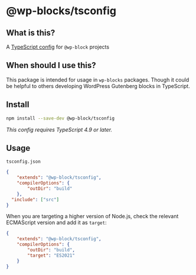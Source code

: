 # @wp-blocks/tsconfig

## What is this?

A [TypeScript config](https://www.typescriptlang.org/docs/handbook/tsconfig-json.html) for `@wp-block` projects

## When should I use this?

This package is intended for usage in `wp-blocks` packages. Though it could be helpful to others developing WordPress Gutenberg blocks in TypeScript.

## Install

```sh
npm install --save-dev @wp-block/tsconfig
```

*This config requires TypeScript 4.9 or later.*

## Usage

`tsconfig.json`

```json
{
	"extends": "@wp-block/tsconfig",
	"compilerOptions": {
		"outDir": "build"
	},
  "include": ["src"]
}
```

When you are targeting a higher version of Node.js, check the relevant ECMAScript version and add it as `target`:

```json
{
	"extends": "@wp-block/tsconfig",
	"compilerOptions": {
		"outDir": "build",
		"target": "ES2021"
	}
}
```

